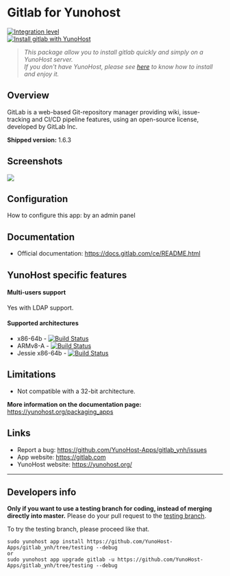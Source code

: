 # Gitlab for Yunohost

[![Integration level](https://dash.yunohost.org/integration/gitlab.svg)](https://ci-apps.yunohost.org/jenkins/job/gitlab%20%28Community%29/lastBuild/consoleFull)  
[![Install gitlab with YunoHost](https://install-app.yunohost.org/install-with-yunohost.png)](https://install-app.yunohost.org/?app=gitlab)

> *This package allow you to install gitlab quickly and simply on a YunoHost server.  
If you don't have YunoHost, please see [here](https://yunohost.org/#/install) to know how to install and enjoy it.*

## Overview

GitLab is a web-based Git-repository manager providing wiki, issue-tracking and CI/CD pipeline features, using an open-source license, developed by GitLab Inc.

**Shipped version:** 1.6.3

## Screenshots

![](https://upload.wikimedia.org/wikipedia/commons/thumb/9/9a/GitLab_running_11.0_%282018-07%29.png/300px-GitLab_running_11.0_%282018-07%29.png)

## Configuration

How to configure this app: by an admin panel

## Documentation

 * Official documentation: https://docs.gitlab.com/ce/README.html

## YunoHost specific features

#### Multi-users support

Yes with LDAP support.

#### Supported architectures

* x86-64b - [![Build Status](https://ci-apps.yunohost.org/jenkins/job/gitlab%20(Community)/badge/icon)](https://ci-apps.yunohost.org/jenkins/job/gitlab%20(Community)/)
* ARMv8-A - [![Build Status](https://ci-apps-arm.yunohost.org/jenkins/job/gitlab%20(Community)%20(%7EARM%7E)/badge/icon)](https://ci-apps-arm.yunohost.org/jenkins/job/gitlab%20(Community)%20(%7EARM%7E)/)
* Jessie x86-64b - [![Build Status](https://ci-stretch.nohost.me/jenkins/job/gitlab%20(Community)/badge/icon)](https://ci-stretch.nohost.me/jenkins/job/gitlab%20(Community)/)

## Limitations

* Not compatible with a 32-bit architecture.

**More information on the documentation page:**  
https://yunohost.org/packaging_apps

## Links

 * Report a bug: https://github.com/YunoHost-Apps/gitlab_ynh/issues
 * App website: https://gitlab.com
 * YunoHost website: https://yunohost.org/

---

Developers info
----------------

**Only if you want to use a testing branch for coding, instead of merging directly into master.**
Please do your pull request to the [testing branch](https://github.com/YunoHost-Apps/gitlab_ynh/tree/testing).

To try the testing branch, please proceed like that.
```
sudo yunohost app install https://github.com/YunoHost-Apps/gitlab_ynh/tree/testing --debug
or
sudo yunohost app upgrade gitlab -u https://github.com/YunoHost-Apps/gitlab_ynh/tree/testing --debug
```
